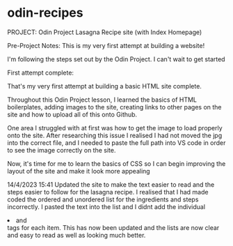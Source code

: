 # odin-recipes

PROJECT: Odin Project Lasagna Recipe site (with Index Homepage)

Pre-Project Notes:
This is my very first attempt at building a website!

I'm following the steps set out by the Odin Project. I can't wait to get started

First attempt complete:

That's my very first attempt at building a basic HTML site complete. 

Throughout this Odin Project lesson, I learned the basics of HTML boilerplates,
adding images to the site, creating links to other pages on the site and
how to upload all of this onto Github.

One area I struggled with at first was how to get the image to load properly onto
the site. After researching this issue I realised I had not moved the jpg into
the correct file, and I needed to paste the full path into VS code in order to see
the image correctly on the site.

Now, it's time for me to learn the basics of CSS so I can begin improving the layout
of the site and make it look more appealing

14/4/2023 15:41
Updated the site to make the text easier to read and the steps easier to follow for the lasagna recipe.
I realised that I had made coded the ordered and unordered list for the ingredients and steps incorrectly.
I pasted the text into the list and I didnt add the individual <li> and </li> tags for each item.
This has now been updated and the lists are now clear and easy to read as well as looking much better.


